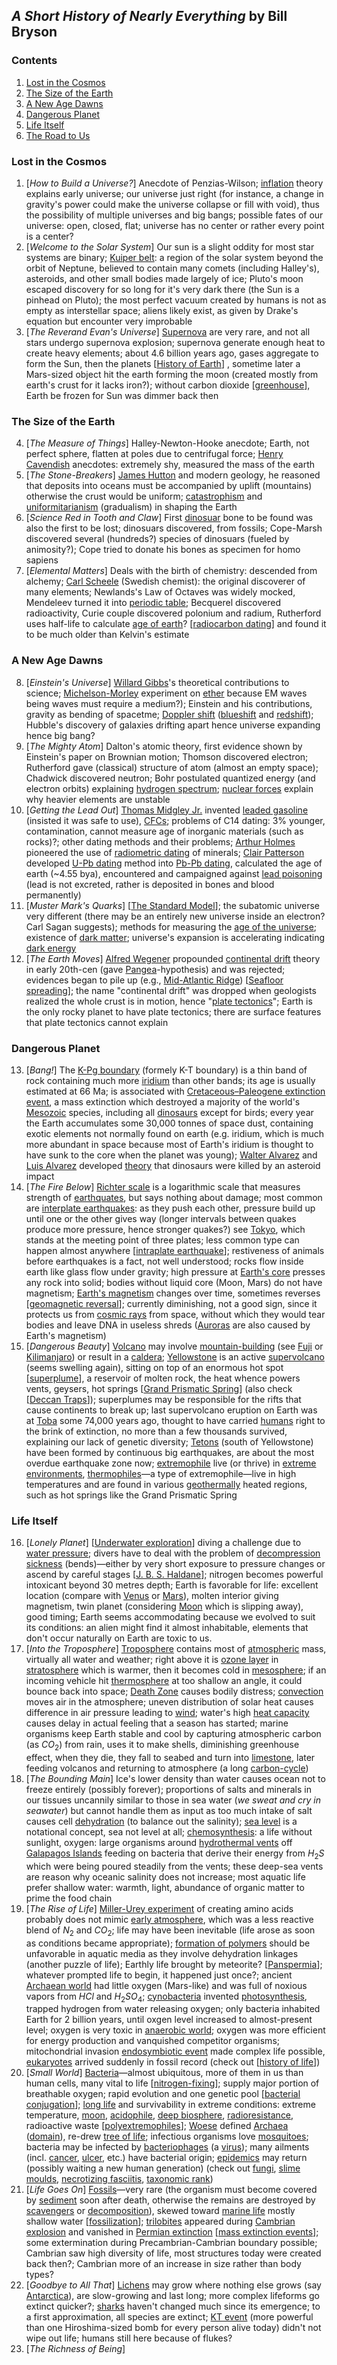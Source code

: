## _A Short History of Nearly Everything_ by Bill Bryson

### Contents

1. [Lost in the Cosmos](#lost-in-the-cosmos)
2. [The Size of the Earth](#the-size-of-the-earth)
3. [A New Age Dawns](#a-new-age-dawns)
4. [Dangerous Planet](#dangerous-planet)
5. [Life Itself](#life-itself)
6. [The Road to Us](#the-road-to-us)

### Lost in the Cosmos

1. [_How to Build a Universe?_] Anecdote of Penzias-Wilson; [inflation](https://en.wikipedia.org/wiki/Inflation_(cosmology)) theory explains early universe; our universe just right (for instance, a change in gravity's power could make the universe collapse or fill with void), thus the possibility of multiple universes and big bangs; possible fates of our universe: open, closed, flat; universe has no center or rather every point is a center?
2. [_Welcome to the Solar System_] Our sun is a slight oddity for most star systems are binary; [Kuiper belt](https://en.wikipedia.org/wiki/Kuiper_belt): a region of the solar system beyond the orbit of Neptune, believed to contain many comets (including Halley's), asteroids, and other small bodies made largely of ice; Pluto's moon escaped discovery for so long for it's very dark there (the Sun is a pinhead on Pluto); the most perfect vacuum created by humans is not as empty as interstellar space; aliens likely exist, as given by Drake's equation but encounter very improbable
3. [_The Reverand Evan's Universe_] [Supernova](https://en.wikipedia.org/wiki/Supernova) are very rare, and not all stars undergo supernova explosion; supernova generate enough heat to create heavy elements; about 4.6 billion years ago, gases aggregate to form the Sun, then the planets [[History of Earth](https://en.wikipedia.org/wiki/History_of_Earth)] , sometime later a Mars-sized object hit the earth forming the moon (created mostly from earth's crust for it lacks iron?); without carbon dioxide [[greenhouse](https://en.wikipedia.org/wiki/Greenhouse_effect)], Earth be frozen for Sun was dimmer back then

### The Size of the Earth

4. [_The Measure of Things_] Halley-Newton-Hooke anecdote; Earth, not perfect sphere, flatten at poles due to centrifugal force; [Henry Cavendish](https://en.wikipedia.org/wiki/Henry_Cavendish) anecdotes: extremely shy, measured the mass of the earth
5. [_The Stone-Breakers_] [James Hutton](https://en.wikipedia.org/wiki/James_Hutton) and modern geology, he reasoned that deposits into oceans must be accompanied by uplift (mountains) otherwise the crust would be uniform; [catastrophism](https://en.wikipedia.org/wiki/Catastrophism) and [uniformitarianism](https://en.wikipedia.org/wiki/Uniformitarianism) (gradualism) in shaping the Earth
6. [_Science Red in Tooth and Claw_] First [dinosuar](https://en.wikipedia.org/wiki/Dinosaur) bone to be found was also the first to be lost; dinosuars discovered, from fossils; Cope-Marsh discovered several (hundreds?) species of dinosuars (fueled by animosity?); Cope tried to donate his bones as specimen for homo sapiens
7. [_Elemental Matters_] Deals with the birth of chemistry: descended from alchemy; [Carl Scheele](https://en.wikipedia.org/wiki/Carl_Wilhelm_Scheele) (Swedish chemist): the original discoverer of many elements; Newlands's Law of Octaves was widely mocked, Mendeleev turned it into [periodic table](https://en.wikipedia.org/wiki/History_of_the_periodic_table); Becquerel discovered radioactivity, Curie couple discovered polonium and radium, Rutherford uses half-life to calculate [age of earth](https://en.wikipedia.org/wiki/Age_of_Earth)? [[radiocarbon dating](https://en.wikipedia.org/wiki/Radiocarbon_dating)] and found it to be much older than Kelvin's estimate

### A New Age Dawns

8. [_Einstein's Universe_] [Willard Gibbs](https://en.wikipedia.org/wiki/Josiah_Willard_Gibbs)'s theoretical contributions to science; [Michelson-Morley](https://en.wikipedia.org/wiki/Michelson%E2%80%93Morley_experiment) experiment on [ether](https://en.wikipedia.org/wiki/Luminiferous_aether) because EM waves being waves must require a medium?); Einstein and his contributions, gravity as bending of spacetme; [Doppler shift](https://en.wikipedia.org/wiki/Doppler_effect) ([blueshift](https://en.wikipedia.org/wiki/Redshift#Blueshift) and [redshift](https://en.wikipedia.org/wiki/Redshift)); Hubble's discovery of galaxies drifting apart hence universe expanding hence big bang?
9. [_The Mighty Atom_] Dalton's atomic theory, first evidence shown by Einstein's paper on Brownian motion; Thomson discovered electron; Rutherford gave (classical) structure of atom (almost an empty space); Chadwick discovered neutron; Bohr postulated quantized energy (and electron orbits) explaining [hydrogen spectrum](https://en.wikipedia.org/wiki/Hydrogen_spectral_series); [nuclear forces](https://en.wikipedia.org/wiki/Nuclear_force) explain why heavier elements are unstable
10. [_Getting the Lead Out_] [Thomas Midgley Jr.](https://en.wikipedia.org/wiki/Thomas_Midgley_Jr.) invented [leaded gasoline](https://en.wikipedia.org/wiki/Tetraethyllead) (insisted it was safe to use), [CFCs](https://en.wikipedia.org/wiki/Chlorofluorocarbon); problems of C14 dating: 3% younger, contamination, cannot measure age of inorganic materials (such as rocks)?; other dating methods and their problems; [Arthur Holmes](https://en.wikipedia.org/wiki/Arthur_Holmes) pioneered the use of [radiometric dating](https://en.wikipedia.org/wiki/Radiometric_dating) of minerals; [Clair Patterson](https://en.wikipedia.org/wiki/Clair_Cameron_Patterson) developed [U-Pb dating](https://en.wikipedia.org/wiki/Uranium%E2%80%93lead_dating) method into [Pb-Pb dating](https://en.wikipedia.org/wiki/Lead%E2%80%93lead_dating), calculated the age of earth (~4.55 bya), encountered and campaigned against [lead poisoning](https://en.wikipedia.org/wiki/Lead_poisoning) (lead is not excreted, rather is deposited in bones and blood permanently)
11. [_Muster Mark's Quarks_] [[The Standard Model](https://en.wikipedia.org/wiki/Standard_Model)]; the subatomic universe very different (there may be an entirely new universe inside an electron? Carl Sagan suggests); methods for measuring the [age of the universe](https://en.wikipedia.org/wiki/Age_of_the_universe); existence of [dark matter](https://en.wikipedia.org/wiki/Dark_matter); universe's expansion is accelerating indicating [dark energy](https://en.wikipedia.org/wiki/Dark_energy)
12. [_The Earth Moves_] [Alfred Wegener](https://en.wikipedia.org/wiki/Alfred_Wegener) propounded [continental drift](https://en.wikipedia.org/wiki/Continental_drift) theory in early 20th-cen (gave [Pangea](https://en.wikipedia.org/wiki/Pangaea)-hypothesis) and was rejected; evidences began to pile up (e.g., [Mid-Atlantic Ridge](https://en.wikipedia.org/wiki/Mid-Atlantic_Ridge)) [[Seafloor spreading](https://en.wikipedia.org/wiki/Seafloor_spreading)]; the name "continental drift" was dropped when geologists realized the whole crust is in motion, hence "[plate tectonics](https://en.wikipedia.org/wiki/Plate_tectonics)"; Earth is the only rocky planet to have plate tectonics; there are surface features that plate tectonics cannot explain

### Dangerous Planet

13. [_Bang!_] The [K-Pg boundary](https://en.wikipedia.org/wiki/Cretaceous%E2%80%93Paleogene_boundary) (formely K-T boundary) is a thin band of rock containing much more [iridium](https://en.wikipedia.org/wiki/Iridium) than other bands; its age is usually estimated at 66 Ma; is associated with [Cretaceous–Paleogene extinction event](https://en.wikipedia.org/wiki/Cretaceous%E2%80%93Paleogene_extinction_event), a mass extinction which destroyed a majority of the world's [Mesozoic](https://en.wikipedia.org/wiki/Mesozoic) species, including all [dinosaurs](https://en.wikipedia.org/wiki/Dinosaur) except for birds; every year the Earth accumulates some 30,000 tonnes of space dust, containing exotic elements not normally found on earth (e.g. iridium, which is much more abundant in space because most of Earth's iridium is thought to have sunk to the core when the planet was young); [Walter Alvarez](https://en.wikipedia.org/wiki/Walter_Alvarez) and [Luis Alvarez](https://en.wikipedia.org/wiki/Luis_Walter_Alvarez) developed [theory](https://en.wikipedia.org/wiki/Alvarez_hypothesis) that dinosaurs were killed by an asteroid impact
14. [_The Fire Below_] [Richter scale](https://en.wikipedia.org/wiki/Richter_scale) is a logarithmic scale that measures strength of [earthquates](https://en.wikipedia.org/wiki/Earthquake), but says nothing about damage; most common are [interplate earthquakes](https://en.wikipedia.org/wiki/Interplate_earthquake): as they push each other, pressure build up until one or the other gives way (longer intervals between quakes produce more pressure, hence stronger quakes?) see [Tokyo](https://en.wikipedia.org/wiki/Tokyo), which stands at the meeting point of three plates; less common type can happen almost anywhere [[intraplate earthquake](https://en.wikipedia.org/wiki/Intraplate_earthquake)]; restiveness of animals before earthquakes is a fact, not well understood; rocks flow inside earth like glass flow under gravity; high pressure at [Earth's core](https://en.wikipedia.org/wiki/Internal_structure_of_Earth) presses any rock into solid; bodies without liquid core (Moon, Mars) do not have magnetism; [Earth's magnetism](https://en.wikipedia.org/wiki/Earth%27s_magnetic_field) changes over time, sometimes reverses [[geomagnetic reversal](https://en.wikipedia.org/wiki/Geomagnetic_reversal)]; currently diminishing, not a good sign, since it protects us from [cosmic rays](https://en.wikipedia.org/wiki/Cosmic_ray) from space, without which they would tear bodies and leave DNA in useless shreds ([Auroras](https://en.wikipedia.org/wiki/Aurora) are also caused by Earth's magnetism)
15. [_Dangerous Beauty_] [Volcano](https://en.wikipedia.org/wiki/Volcano) may involve [mountain-building](https://en.wikipedia.org/wiki/Mountain_formation) (see [Fuji](https://en.wikipedia.org/wiki/Mount_Fuji) or [Kilimanjaro](https://en.wikipedia.org/wiki/Mount_Kilimanjaro)) or result in a [caldera](https://en.wikipedia.org/wiki/Caldera); [Yellowstone](https://en.wikipedia.org/wiki/Yellowstone_National_Park) is an active [supervolcano](https://en.wikipedia.org/wiki/Supervolcano) (seems swelling again), sitting on top of an enormous hot spot [[superplume](https://en.wikipedia.org/wiki/Superswell)], a reservoir of molten rock, the heat whence powers vents, geysers, hot springs [[Grand Prismatic Spring](https://en.wikipedia.org/wiki/Grand_Prismatic_Spring)] (also check [[Deccan Traps](https://en.wikipedia.org/wiki/Deccan_Traps)]); superplumes may be responsible for the rifts that cause continents to break up; last supervolcano eruption on Earth was at [Toba](https://en.wikipedia.org/wiki/Youngest_Toba_eruption) some 74,000 years ago, thought to have carried [humans](https://en.wikipedia.org/wiki/Youngest_Toba_eruption#Possible_effects_on_Homo) right to the brink of extinction, no more than a few thousands survived, explaining our lack of genetic diversity; [Tetons](https://en.wikipedia.org/wiki/Teton_Range) (south of Yellowstone) have been formed by continuous big earthquakes, are about the most overdue earthquake zone now; [extremophile](https://en.wikipedia.org/wiki/Extremophile) live (or thrive) in [extreme environments](https://en.wikipedia.org/wiki/Extreme_environment), [thermophiles](https://en.wikipedia.org/wiki/Thermophile)—a type of extremophile—live in high temperatures and are found in various [geothermally](https://en.wikipedia.org/wiki/Geothermal_energy) heated regions, such as hot springs like the Grand Prismatic Spring

### Life Itself

16. [_Lonely Planet_] [[Underwater exploration](https://en.wikipedia.org/wiki/Underwater_exploration)] diving a challenge due to [water pressure](https://en.wikipedia.org/wiki/Ambient_pressure); divers have to deal with the problem of [decompression sickness](https://en.wikipedia.org/wiki/Decompression_sickness) (bends)—either by very short exposure to pressure changes or ascend by careful stages [[J. B. S. Haldane](https://en.wikipedia.org/wiki/J._B._S._Haldane)]; nitrogen becomes powerful intoxicant beyond 30 metres depth; Earth is favorable for life: excellent location (compare with [Venus](https://simple.wikipedia.org/wiki/Venus) or [Mars](https://en.wikipedia.org/wiki/Climate_of_Mars)), molten interior giving magnetism, twin planet (considering [Moon](https://en.wikipedia.org/wiki/Moon) which is slipping away), good timing; Earth seems accommodating because we evolved to suit its conditions: an alien might find it almost inhabitable, elements that don't occur naturally on Earth are toxic to us.
17. [_Into the Troposphere_] [Troposphere](https://en.wikipedia.org/wiki/Troposphere) contains most of [atmospheric](https://en.wikipedia.org/wiki/Atmosphere_of_Earth) mass, virtually all water and weather; right above it is [ozone layer](https://en.wikipedia.org/wiki/Ozone_layer) in [stratosphere](https://en.wikipedia.org/wiki/Stratosphere) which is warmer, then it becomes cold in [mesosphere](https://en.wikipedia.org/wiki/Mesosphere); if an incoming vehicle hit [thermosphere](https://en.wikipedia.org/wiki/Thermosphere) at too shallow an angle, it could bounce back into space; [Death Zone](https://en.wikipedia.org/wiki/Death_zone) causes bodily distress; [convection](https://en.wikipedia.org/wiki/Convection) moves air in the atmosphere; uneven distribution of solar heat causes difference in air pressure leading to [wind](https://en.wikipedia.org/wiki/Wind); water's high [heat capacity](https://en.wikipedia.org/wiki/Heat_capacity) causes delay in actual feeling that a season has started; marine organisms keep Earth stable and cool by capturing atmospheric carbon (as $CO_2$) from rain, uses it to make shells, diminishing greenhouse effect, when they die, they fall to seabed and turn into [limestone](https://en.wikipedia.org/wiki/Limestone), later feeding volcanos and returning to atmosphere (a long [carbon-cycle](https://en.wikipedia.org/wiki/Carbon_cycle))
18. [_The Bounding Main_] Ice's lower density than water causes ocean not to freeze entirely (possibly forever); proportions of salts and minerals in our tissues uncannily similar to those in sea water (_we sweat and cry in seawater_) but cannot handle them as input as too much intake of salt causes cell [dehydration](https://en.wikipedia.org/wiki/Dehydration) (to balance out the salinity); [sea level](https://en.wikipedia.org/wiki/Sea_level) is a notational concept, sea not level at all; [chemosynthesis](https://en.wikipedia.org/wiki/Chemosynthesis): a life without sunlight, oxygen: large organisms around [hydrothermal vents](https://en.wikipedia.org/wiki/Hydrothermal_vent) off [Galapagos Islands](https://en.wikipedia.org/wiki/Gal%C3%A1pagos_Islands) feeding on bacteria that derive their energy from $H_2 S$ which were being poured steadily from the vents; these deep-sea vents are reason why oceanic salinity does not increase; most aquatic life prefer shallow water: warmth, light, abundance of organic matter to prime the food chain
19. [_The Rise of Life_] [Miller-Urey experiment](https://en.wikipedia.org/wiki/Miller%E2%80%93Urey_experiment) of creating amino acids probably does not mimic [early atmosphere](https://en.wikipedia.org/wiki/Atmosphere_of_Earth#Evolution_of_Earth's_atmosphere), which was a less reactive blend of $N_2$ and $CO_2$; life may have been inevitable (life arose as soon as conditions became appropriate); [formation of polymers](https://en.wikipedia.org/wiki/Polymer#Synthesis) should be unfavorable in aquatic media as they involve dehydration linkages (another puzzle of life); Earthly life brought by meteorite? [[Panspermia](https://en.wikipedia.org/wiki/Panspermia)]; whatever prompted life to begin, it happened just once?; ancient [Archaean world](https://en.wikipedia.org/wiki/Archean) had little oxygen (Mars-like) and was full of noxious vapors from $HCl$ and $H_2 SO_4$; [cynobacteria](https://en.wikipedia.org/wiki/Cyanobacteria) invented [photosynthesis](https://en.wikipedia.org/wiki/Photosynthesis), trapped hydrogen from water releasing oxygen; only bacteria inhabited Earth for 2 billion years, until oxgen level increased to almost-present level; oxygen is very toxic in [anaerobic world](https://en.wikipedia.org/wiki/Anaerobic_organism); oxygen was more efficient for energy production and vanquished competitor organisms; mitochondrial invasion [endosymbiotic event](https://simple.wikipedia.org/wiki/Endosymbiosis) made complex life possible, [eukaryotes](https://en.wikipedia.org/wiki/Eukaryote) arrived suddenly in fossil record (check out [[history of life](https://en.wikipedia.org/wiki/History_of_life)])
20. [_Small World_] [Bacteria](https://en.wikipedia.org/wiki/Bacteria)—almost ubiquitous, more of them in us than human cells, many vital to life [[nitrogen-fixing](https://en.wikipedia.org/wiki/Nitrogen_fixation)]; supply major portion of breathable oxygen; rapid evolution and one genetic pool [[bacterial conjugation](https://en.wikipedia.org/wiki/Bacterial_conjugation)]; [long life](https://en.wikipedia.org/wiki/List_of_longest-living_organisms#Microorganisms) and survivability in extreme conditions: extreme temperature, [moon](https://en.wikipedia.org/wiki/Reports_of_Streptococcus_mitis_on_the_Moon), [acidophile](https://en.wikipedia.org/wiki/Acidophile), [deep biosphere](https://en.wikipedia.org/wiki/Deep_biosphere), [radioresistance](https://en.wikipedia.org/wiki/Radioresistance), radioactive waste [[polyextremophiles](https://en.wikipedia.org/wiki/Extremophile#Classifications)]; [Woese](https://en.wikipedia.org/wiki/Carl_Woese) defined [Archaea](https://en.wikipedia.org/wiki/Archaea) ([domain](https://en.wikipedia.org/wiki/Domain_(biology))), re-drew [tree of life](https://en.wikipedia.org/wiki/Tree_of_life_(biology)#Developments_since_1990); infectious organisms love [mosquitoes](https://en.wikipedia.org/wiki/Mosquito-borne_disease); bacteria may be infected by [bacteriophages](https://en.wikipedia.org/wiki/Bacteriophage) (a [virus](https://en.wikipedia.org/wiki/Virus)); many ailments (incl. [cancer](https://en.wikipedia.org/wiki/Carcinogenic_bacteria), [ulcer](https://en.wikipedia.org/wiki/Helicobacter_pylori), etc.) have bacterial origin; [epidemics](https://en.wikipedia.org/wiki/Epidemic) may return (possibly waiting a new human generation) (check out [fungi](https://en.wikipedia.org/wiki/Fungus), [slime moulds](https://en.wikipedia.org/wiki/Slime_mold), [necrotizing fasciitis](https://en.wikipedia.org/wiki/Necrotizing_fasciitis), [taxonomic rank](https://en.wikipedia.org/wiki/Taxonomic_rank))
21. [_Life Goes On_] [Fossils](https://en.wikipedia.org/wiki/Fossil)—very rare (the organism must become covered by [sediment](https://en.wikipedia.org/wiki/Sediment) soon after death, otherwise the remains are destroyed by [scavengers](https://en.wikipedia.org/wiki/Scavenger) or [decomposition](https://en.wikipedia.org/wiki/Corpse_decomposition)), skewed toward [marine life](https://en.wikipedia.org/wiki/Marine_life) mostly shallow water [[fossilization](https://en.wikipedia.org/wiki/Fossil#Fossilization_processes)]; [trilobites](https://en.wikipedia.org/wiki/Trilobite) appeared during [Cambrian explosion](https://en.wikipedia.org/wiki/Cambrian_explosion) and vanished in [Permian extinction](https://en.wikipedia.org/wiki/Permian%E2%80%93Triassic_extinction_event) [[mass extinction events](https://en.wikipedia.org/wiki/Extinction_event)]; some extermination during Precambrian-Cambrian boundary possible; Cambrian saw high diversity of life, most structures today were created back then?; Cambrian more of an increase in size rather than body types?
22. [_Goodbye to All That_] [Lichens](https://en.wikipedia.org/wiki/Lichen) may grow where nothing else grows (say [Antarctica](https://en.wikipedia.org/wiki/Antarctica)), are slow-growing and last long; more complex lifeforms go extinct quicker?; [sharks](https://en.wikipedia.org/wiki/Shark) haven't changed much since its emergence; to a first approximation, all species are extinct; [KT event](https://en.wikipedia.org/wiki/Cretaceous%E2%80%93Paleogene_extinction_event) (more powerful than one Hiroshima-sized bomb for every person alive today) didn't not wipe out life; humans still here because of flukes?
23. [_The Richness of Being_]
